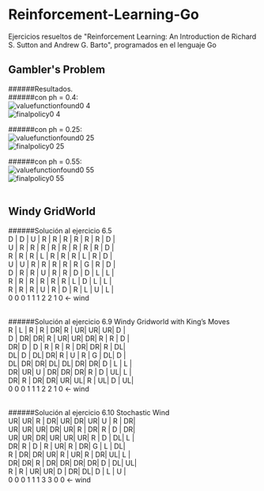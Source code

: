 # Reinforcement-Learning-Go
Ejercicios resueltos de "Reinforcement Learning: An Introduction de Richard S. Sutton and Andrew G. Barto", programados en el lenguaje Go

## Gambler's Problem
######Resultados.<br />
######con ph = 0.4:<br /> 
![valuefunctionfound0 4](https://user-images.githubusercontent.com/6053293/38634397-3ada7b44-3d77-11e8-91a0-0b4412a396b3.png)<br />
![finalpolicy0 4](https://user-images.githubusercontent.com/6053293/38634432-534fde9e-3d77-11e8-9bda-455114862e25.png)<br />

######con ph = 0.25:<br />
![valuefunctionfound0 25](https://user-images.githubusercontent.com/6053293/38634474-6e839778-3d77-11e8-9f71-a33ee0a080c7.png)<br />
![finalpolicy0 25](https://user-images.githubusercontent.com/6053293/38634472-6dc8f878-3d77-11e8-9522-cb7073d610a6.png)<br />

######con ph = 0.55:<br />
![valuefunctionfound0 55](https://user-images.githubusercontent.com/6053293/38634536-9b75ed9e-3d77-11e8-9d34-184242c87dcd.png)<br />
![finalpolicy0 55](https://user-images.githubusercontent.com/6053293/38634535-9b5a82c0-3d77-11e8-9fe2-5f096ab16e3d.png)<br /><br />

## Windy GridWorld
######Solución al ejercicio 6.5 <br />
D | D | U | R | R | R | R | R | R | D | <br />
U | R | R | R | R | R | R | R | R | D |<br />
R | R | R | L | R | R | R | L | R | D |<br />
U | U | R | R | R | R | R | G | R | D |<br />
D | R | R | U | R | R | D | D | L | L |<br />
R | R | R | R | R | R | L | D | L | L |<br />
R | R | R | U | R | D | R | L | U | L |<br />
0   0   0   1   1   1   2   2   1   0   <- wind <br /><br />

######Solución al ejercicio 6.9 Windy Gridworld with King’s Moves <br />
R | L | R | R | DR| R | UR| UR| UR| D |<br />
D | DR| DR| R | UR| UR| DR| R | R | D |<br />
DR| D | D | R | R | R | DR| DR| R | DL|<br />
DL| D | DL| DR| R | U | R | G | DL| D |<br />
DL| DR| DR| DL| DL| DR| DR| D | L | L |<br />
DR| UR| U | DR| DR| DR| R | D | UL| L |<br />
DR| R | DR| DR| UR| UL| R | UL| D | UL|<br />
0   0   0   1   1   1   2   2   1   0   <- wind <br /><br />

######Solución al ejercicio 6.10 Stochastic Wind <br />
UR| UR| R | DR| UR| DR| UR| U | R | DR|<br />
UR| UR| UR| DR| UR| R | DR| R | D | DR|<br />
UR| UR| DR| UR| UR| UR| R | D | DL| L |<br />
DR| R | D | R | UR| R | DR| G | L | DL|<br />
R | DR| DR| UR| R | UR| R | DR| UL| L |<br />
DR| DR| R | DR| DR| DR| DR| D | DL| UL|<br />
R | R | UR| UR| D | DR| DL| D | L | U |<br />
0   0   0   1   1   1   3   3   0   0   <- wind <br /><br />


